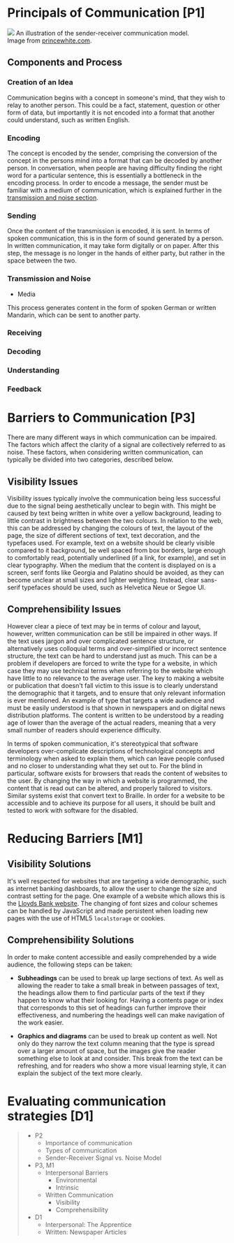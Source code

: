 # Principals of Communication [P1]

<div class="i r">
	<img src="http://www.princewhite.com/uploads/1/3/5/0/13506723/3143541_orig.gif">
	An illustration of the sender-receiver communication model.
	<div>Image from <a href="http://www.princewhite.com">princewhite.com</a>.</div>
</div>

## Components and Process

### Creation of an Idea

Communication begins with a concept in someone's mind, that they wish to relay to another person. This could be a fact, statement, question or other form of data, but importantly it is not encoded into a format that another could understand, such as written English.

### Encoding

The concept is encoded by the sender, comprising the conversion of the concept in the persons mind into a format that can be decoded by another person. In conversation, when people are having difficulty finding the right word for a particular sentence, this is essentially a bottleneck in the encoding process. In order to encode a message, the sender must be familiar with a medium of communication, which is explained further in the [transmission and noise section](#1.1.4).

### Sending

Once the content of the transmission is encoded, it is sent. In terms of spoken communication, this is in the form of sound generated by a person. In written communication, it may take form digitally or on paper. After this step, the message is no longer in the hands of either party, but rather in the space between the two.

### Transmission and Noise

* Media

This process generates content in the form of spoken German or written Mandarin, which can be sent to another party.

### Receiving

### Decoding

### Understanding

### Feedback

# Barriers to Communication [P3]

There are many different ways in which communication can be impaired. The factors which affect the clarity of a signal are collectively referred to as noise. These factors, when considering written communication, can typically be divided into two categories, described below.

## Visibility Issues

Visibility issues typically involve the communication being less successful due to the signal being aesthetically unclear to begin with. This might be caused by text being written in white over a yellow background, leading to little contrast in brightness between the two colours. In relation to the web, this can be addressed by changing the colours of text, the layout of the page, the size of different sections of text, text decoration, and the typefaces used. For example, text on a website should be clearly visible compared to it background, be well spaced from box borders, large enough to comfortably read, potentially underlined (if a link, for example), and set in clear typography. When the medium that the content is displayed on is a screen, serif fonts like Georgia and Palatino should be avoided, as they can become unclear at small sizes and lighter weighting. Instead, clear sans-serif typefaces should be used, such as Helvetica Neue or Segoe UI.

## Comprehensibility Issues

However clear a piece of text may be in terms of colour and layout, however, written communication can be still be impaired in other ways. If the text uses jargon and over complicated sentence structure, or alternatively uses colloquial terms and over-simplified or incorrect sentence structure, the text can be hard to understand just as much. This can be a problem if developers are forced to write the type for a website, in which case they may use technical terms when referring to the website which have little to no relevance to the average user. The key to making a website or publication that doesn't fall victim to this issue is to clearly understand the demographic that it targets, and to ensure that only relevant information is ever mentioned. An example of type that targets a wide audience and must be easily understood is that shown in newspapers and on digital news distribution platforms. The content is written to be understood by a reading age of lower than the average of the actual readers, meaning that a very small number of readers should experience difficulty.

In terms of spoken communication, it's stereotypical that software developers over-complicate descriptions of technological concepts and terminology when asked to explain them, which can leave people confused and no closer to understanding what they set out to. For the blind in particular, software exists for browsers that reads the content of websites to the user. By changing the way in which a website is programmed, the content that is read out can be altered, and properly tailored to visitors. Similar systems exist that convert text to Braille. In order for a website to be accessible and to achieve its purpose for all users, it should be built and tested to work with software for the disabled.

# Reducing Barriers [M1]

## Visibility Solutions

It's well respected for websites that are targeting a wide demographic, such as internet banking dashboards, to allow the user to change the size and contrast setting for the page. One example of a website which allows this is the [Lloyds Bank website](http://www.lloydsbank.com/). The changing of font sizes and colour schemes can be handled by JavaScript and made persistent when loading new pages with the use of HTML5 `localstorage` or cookies.

## Comprehensibility Solutions

In order to make content accessible and easily comprehended by a wide audience, the following steps can be taken:

* **Subheadings** can be used to break up large sections of text. As well as allowing the reader to take a small break in between passages of text, the headings allow them to find particular parts of the text if they happen to know what their looking for. Having a contents page or index that corresponds to this set of headings can further improve their effectiveness, and numbering the headings well can make navigation of the work easier.

* **Graphics and diagrams** can be used to break up content as well. Not only do they narrow the text column meaning that the type is spread over a larger amount of space, but the images give the reader something else to look at and consider. This break from the text can be refreshing, and for readers who show a more visual learning style, it can explain the subject of the text more clearly.

# Evaluating communication strategies [D1]

>	* P2
>		* Importance of communication
>		* Types of communication
>		* Sender-Receiver Signal vs. Noise Model
>	* P3, M1
>		* Interpersonal Barriers
>			* Environmental
>			* Intrinsic
>		* Written Communication
>			* Visibility 
>			* Comprehensibility
>	* D1
>		* Interpersonal: The Apprentice
>		* Written: Newspaper Articles
